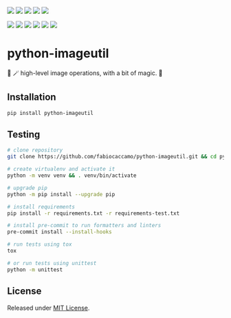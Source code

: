 [![](https://img.shields.io/pypi/pyversions/python-imageutil.svg?color=blue&logo=python&logoColor=white)](https://www.python.org/)
[![](https://img.shields.io/pypi/v/python-imageutil.svg?color=blue&logo=pypi&logoColor=white)](https://pypi.org/project/python-imageutil/)
[![](https://static.pepy.tech/badge/python-imageutil/month)](https://pepy.tech/project/python-imageutil)
[![](https://img.shields.io/github/stars/fabiocaccamo/python-imageutil?logo=github)](https://github.com/fabiocaccamo/python-imageutil/stargazers)
[![](https://img.shields.io/pypi/l/python-imageutil.svg?color=blue)](https://github.com/fabiocaccamo/python-imageutil/blob/main/LICENSE.txt)

[![](https://results.pre-commit.ci/badge/github/fabiocaccamo/python-imageutil/main.svg)](https://results.pre-commit.ci/latest/github/fabiocaccamo/python-imageutil/main)
[![](https://img.shields.io/github/actions/workflow/status/fabiocaccamo/python-imageutil/test-package.yml?branch=main&label=build&logo=github)](https://github.com/fabiocaccamo/python-imageutil)
[![](https://img.shields.io/codecov/c/gh/fabiocaccamo/python-imageutil?logo=codecov)](https://codecov.io/gh/fabiocaccamo/python-imageutil)
[![](https://img.shields.io/codacy/grade/e387a301748f4877b30dc4443bcadc00?logo=codacy)](https://www.codacy.com/gh/fabiocaccamo/python-imageutil)
[![](https://img.shields.io/codeclimate/maintainability/fabiocaccamo/python-imageutil?logo=code-climate)](https://codeclimate.com/github/fabiocaccamo/python-imageutil/)
[![](https://img.shields.io/badge/code%20style-black-000000.svg)](https://github.com/psf/black)

# python-imageutil
🎩 🪄 high-level image operations, with a bit of magic. 🐰

## Installation
```bash
pip install python-imageutil
```

## Testing
```bash
# clone repository
git clone https://github.com/fabiocaccamo/python-imageutil.git && cd python-imageutil

# create virtualenv and activate it
python -m venv venv && . venv/bin/activate

# upgrade pip
python -m pip install --upgrade pip

# install requirements
pip install -r requirements.txt -r requirements-test.txt

# install pre-commit to run formatters and linters
pre-commit install --install-hooks

# run tests using tox
tox

# or run tests using unittest
python -m unittest
```

## License
Released under [MIT License](LICENSE.txt).
